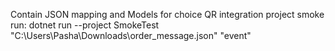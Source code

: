 Contain JSON mapping and Models for choice QR integration project 
smoke run: dotnet run --project SmokeTest "C:\Users\Pasha\Downloads\order_message.json" "event"
